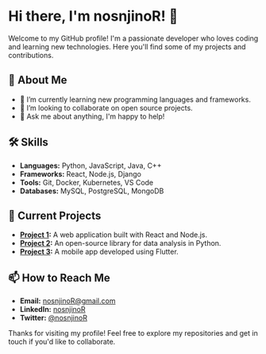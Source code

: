 # Hi there, I'm nosnjinoR! 👋

Welcome to my GitHub profile! I'm a passionate developer who loves coding and learning new technologies. Here you'll find some of my projects and contributions.

## 🚀 About Me

- 🌱 I’m currently learning new programming languages and frameworks.
- 👯 I’m looking to collaborate on open source projects.
- 💬 Ask me about anything, I'm happy to help!

## 🛠️ Skills

- **Languages:** Python, JavaScript, Java, C++
- **Frameworks:** React, Node.js, Django
- **Tools:** Git, Docker, Kubernetes, VS Code
- **Databases:** MySQL, PostgreSQL, MongoDB

## 🔭 Current Projects

- **[Project 1](https://github.com/nosnjinoR/project1):** A web application built with React and Node.js.
- **[Project 2](https://github.com/nosnjinoR/project2):** An open-source library for data analysis in Python.
- **[Project 3](https://github.com/nosnjinoR/project3):** A mobile app developed using Flutter.

## 📫 How to Reach Me

- **Email:** nosnjinoR@gmail.com
- **LinkedIn:** [nosnjinoR](https://www.linkedin.com/in/nosnjinoR)
- **Twitter:** [@nosnjinoR](https://twitter.com/nosnjinoR)

Thanks for visiting my profile! Feel free to explore my repositories and get in touch if you'd like to collaborate.
